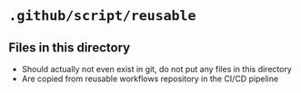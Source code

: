 <!-- File managed by repo-as-code, do not edit manually! -->
# `.github/script/reusable`

## Files in this directory

- Should actually not even exist in git, do not put any files in this directory
- Are copied from reusable workflows repository in the CI/CD pipeline
